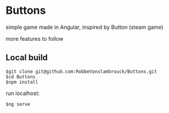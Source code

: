 # Buttons

simple game made in Angular, inspired by Button (steam game)

more features to follow

## Local build

```console
$git clone git@github.com:RobbeVanslambrouck/Buttons.git
$cd Buttons
$npm install
```

run localhost:

```console
$ng serve
```
